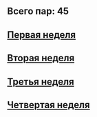 ## Всего пар: 45

## [Первая неделя]()

## [Вторая неделя]()

## [Третья неделя]()

## [Четвертая неделя]()

